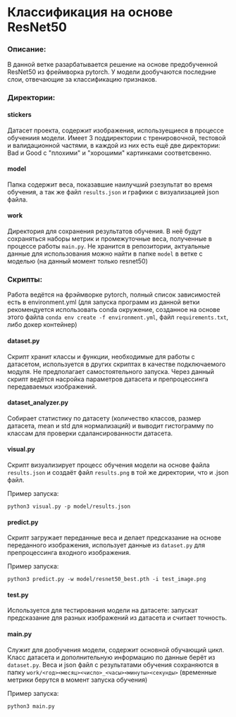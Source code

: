 # Классификация на основе ResNet50

### Описание:
В данной ветке разарбатывается решение на основе предобученной ResNet50 из фреймворка pytorch. У модели дообучаются последние слои, отвечающие за классификацию признаков.

### Директории:
#### stickers
Датасет проекта, содержит изображения, используещиеся в процессе обучениия модели. Имеет 3 поддиректории с тренировочной, тестовой и валидационной частями, в каждой из них есть ещё две директории: Bad и Good с "плохими" и "хорошими" картинками соответсвенно.

#### model
Папка содержит веса, показавшие наилучший рзезультат во время обучения, а так же файл `results.json` и графики с визуализацией json файла.

#### work
Директория для сохранения результатов обучения. В неё будут сохраняться наборы метрик и промежуточные веса, полученные в процессе работы `main.py`.
Не хранится в репозитории, актуальные данные для использования можно найти в папке `model` в ветке с моделью (на данный момент только resnet50)

### Cкрипты:
Работа ведётся на фрэймворке pytorch, полный список зависимостей есть в environment.yml (для запуска программ из данной ветки рекомендуется использовать conda окружение, созданное на основе этого файла `conda env create -f environment.yml`, файл `requirements.txt`, либо докер контейнер)

#### dataset.py
Скрипт хранит классы и функции, необходимые для работы с датасетом, используется в других скриптах в качестве подключаемого модуля. Не предполагает самостоятельного запуска.
Через данный скрипт ведётся насройка параметров датасета и препроцессинга передаваемых изображений.

#### dataset_analyzer.py
Собирает статистику по датасету (количество классов, размер датасета, mean и std для нормализаций) и выводит гистограмму по классам для проверки сдалансированности датасета.

#### visual.py
Скрипт визуализирует процесс обучения модели на основе файла `results.json` и создаёт файл `results.png` в той же директории, что и .json файл.

Пример запуска:
```
python3 visual.py -p model/results.json
```

#### predict.py
Скрипт загружает переданные веса и делает предсказание на основе переданного изображения, использует данные из `dataset.py` для препроцессинга входного изображения.

Пример запуска:
```
python3 predict.py -w model/resnet50_best.pth -i test_image.png
```

#### test.py
Используется для тестирования модели на датасете: запускат предсказание для разных изображений из датасета и считает точность.

#### main.py
Служит для дообучения модели, содержит основной обучающий цикл. Класс датасета и дополнительную информацию по данные берёт из `dataset.py`. Веса и json файл с результатами обучения сохраняются в папку `work/<год><месяц><число>_<часы><минуты><секунды>` (временные метрики берутся в момент запуска обучения)

Пример запуска:
```
python3 main.py
```
